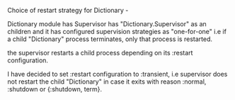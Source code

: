 
Choice of restart strategy for Dictionary - 

Dictionary module has Supervisor has "Dictionary.Supervisor" as an children and it has configured supervision strategies as "one-for-one" i.e if a child "Dictionary" process terminates, only that process is restarted.
	
the supervisor restarts a child process depending on its :restart configuration.

I have decided to set :restart configuration to :transient, i.e supervisor does not restart the child "Dictionary" in case it exits with reason :normal, :shutdown or {:shutdown, term}.

